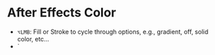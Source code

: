 # After Effects Color

- `⌥LMB`: Fill or Stroke to cycle through options, e.g., gradient, off, solid color, etc...
- `